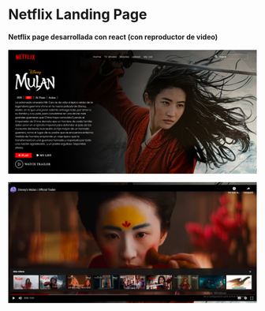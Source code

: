 # Netflix Landing Page
#### Netflix page desarrollada con react (con reproductor de video)
![Netflix](./src/images/banner.png) 

![ScreenShot](./src/images/video1.png)